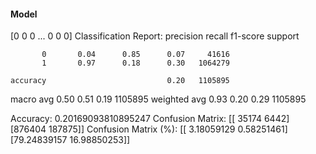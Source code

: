 #### Model
[0 0 0 ... 0 0 0]
Classification Report:
              precision    recall  f1-score   support

           0       0.04      0.85      0.07     41616
           1       0.97      0.18      0.30   1064279

    accuracy                           0.20   1105895
   macro avg       0.50      0.51      0.19   1105895
weighted avg       0.93      0.20      0.29   1105895

Accuracy: 0.20169093810895247
Confusion Matrix:
[[ 35174   6442]
 [876404 187875]]
Confusion Matrix (%):
[[ 3.18059129  0.58251461]
 [79.24839157 16.98850253]]
